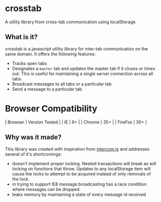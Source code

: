 crosstab
========

A utility library from cross-tab communication using localStorage.


What is it?
-----------

crosstab is a javascript utility library for inter-tab communication on the same domain. It offers the following features:

* Tracks open tabs
* Designates a `master` tab and updates the master tab if it closes or times out. This is useful for maintaining a single server connection across all tabs.
* Broadcast messages to all tabs or a particular tab
* Send a message to a particular tab

# Browser Compatibility #

| Browser | Version Tested |
| IE | 9+ |
| Chrome | 35+ |
| FireFox | 30+ |


Why was it made?
----------------

This library was created with inspiration from [intercom.js](https://github.com/diy/intercom.js/) and addresses several of it's shortcomings:

* doesn't implement proper locking. Nested transactions will break as will locking on functions that throw. Updates to any localStorage item will cause the locks to attempt to be acquired instead of only removals of the lock.
* in trying to support IE8 message broadcasting has a race condition where messages can be dropped.
* leaks memory by maintaining a state of every message id received
